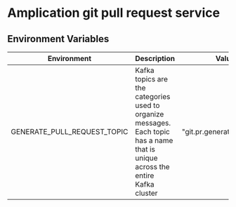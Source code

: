 # Amplication git pull request service

## Environment Variables
| Environment | Description | Value       |
| ----------- | ----------- | ----------- |
| GENERATE_PULL_REQUEST_TOPIC | Kafka topics are the categories used to organize messages. Each topic has a name that is unique across the entire Kafka cluster | "git.pr.generate.message" |
